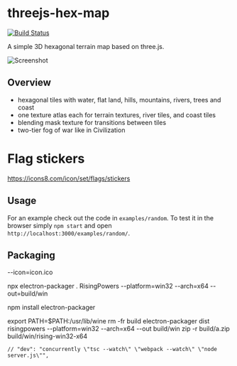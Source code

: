 # threejs-hex-map

[![Build Status](https://travis-ci.org/Bunkerbewohner/threejs-hex-map.svg?branch=master)](https://travis-ci.org/Bunkerbewohner/threejs-hex-map)

A simple 3D hexagonal terrain map based on three.js.
 
![Screenshot](examples/random/screenshot.jpg)

## Overview

* hexagonal tiles with water, flat land, hills, mountains, rivers, trees and coast
* one texture atlas each for terrain textures, river tiles, and coast tiles
* blending mask texture for transitions between tiles
* two-tier fog of war like in Civilization

# Flag stickers
https://icons8.com/icon/set/flags/stickers

## Usage

For an example check out the code in `examples/random`. To test it in the browser
simply `npm start` and open `http://localhost:3000/examples/random/`.


## Packaging
--icon=icon.ico

npx electron-packager . RisingPowers --platform=win32 --arch=x64 --out=build/win 

npm install electron-packager

export PATH=$PATH:/usr/lib/wine
rm -fr build
electron-packager dist risingpowers --platform=win32 --arch=x64 --out build/win
zip -r build/a.zip build/win/rising-win32-x64


    // "dev": "concurrently \"tsc --watch\" \"webpack --watch\" \"node server.js\"",
